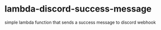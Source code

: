 # lambda-discord-success-message
simple lambda function that sends a success message to discord webhook
